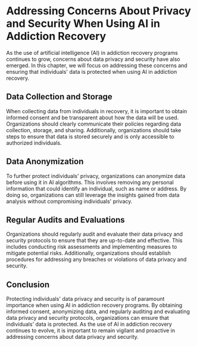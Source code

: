 Addressing Concerns About Privacy and Security When Using AI in Addiction Recovery
================================================================================================================================================================================

As the use of artificial intelligence (AI) in addiction recovery programs continues to grow, concerns about data privacy and security have also emerged. In this chapter, we will focus on addressing these concerns and ensuring that individuals' data is protected when using AI in addiction recovery.

Data Collection and Storage
---------------------------

When collecting data from individuals in recovery, it is important to obtain informed consent and be transparent about how the data will be used. Organizations should clearly communicate their policies regarding data collection, storage, and sharing. Additionally, organizations should take steps to ensure that data is stored securely and is only accessible to authorized individuals.

Data Anonymization
------------------

To further protect individuals' privacy, organizations can anonymize data before using it in AI algorithms. This involves removing any personal information that could identify an individual, such as name or address. By doing so, organizations can still leverage the insights gained from data analysis without compromising individuals' privacy.

Regular Audits and Evaluations
------------------------------

Organizations should regularly audit and evaluate their data privacy and security protocols to ensure that they are up-to-date and effective. This includes conducting risk assessments and implementing measures to mitigate potential risks. Additionally, organizations should establish procedures for addressing any breaches or violations of data privacy and security.

Conclusion
----------

Protecting individuals' data privacy and security is of paramount importance when using AI in addiction recovery programs. By obtaining informed consent, anonymizing data, and regularly auditing and evaluating data privacy and security protocols, organizations can ensure that individuals' data is protected. As the use of AI in addiction recovery continues to evolve, it is important to remain vigilant and proactive in addressing concerns about data privacy and security.
